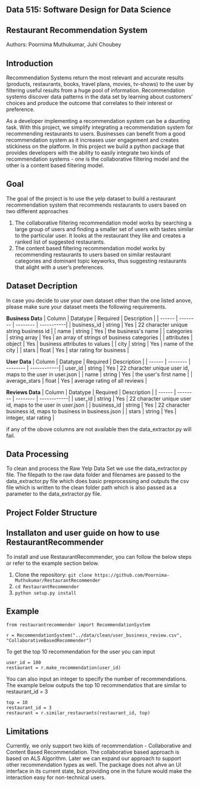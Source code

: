 ## Data 515: Software Design for Data Science

## Restaurant Recommendation System
Authors: Poornima Muthukumar, Juhi Choubey

## Introduction
Recommendation Systems return the most relevant and accurate results (products, restaurants, books, travel plans, movies, tv-shows) to the user by filtering useful results from a huge pool of information. Recommendation systems discover data patterns in the data set by learning about customers’ choices and produce the outcome that correlates to their interest or preference. 

As a developer implementing a recommendation system can be a daunting task. With this project, we simplify integrating a recommendation system for recommending restaurants to users. Businesses can benefit from a good recommendation system as it increases user engagement and creates stickiness on the platform. In this project we build a python package that provides developers with the ability to easily integrate two kinds of recommendation systems - one is the collaborative filtering model and the other is a content based filtering model. 

## Goal

The goal of the project is to use the yelp dataset to build a restaurant recommendation system that recommends restaurants to users based on two different approaches 

1. The collaborative filtering recommendation model works by searching a large group of users and finding a smaller set of users with tastes similar to the particular user. It looks at the restaurant they like and creates a ranked list of suggested restaurants. 
2. The content based filtering recommendation model works by recommending restaurants to users based on similar restaurant categories and dominant topic keyworks, thus suggesting restaurants that alight with a user’s preferences. 

## Dataset Decription
In case you decide to use your own dataset other than the one listed anove, please make sure your dataset meets the following requirements. 

**Business Dat**a
| Column | Datatype | Required | Description |
| ------ | -------- | -------- | -----------|
| business_id | string | Yes | 22 character unique string business id |
| name | string | Yes | the business's name |
| categories | string array | Yes | an array of strings of business categories |
| attributes | object | Yes | business attributes to values |
| city | string | Yes | name of the city |
| stars | float | Yes | star rating for business |

**User Data**
| Column | Datatype | Required | Description |
| ------ | -------- | -------- | ------------|
| user_id | string | Yes | 22 character unique user id, maps to the user in user.json | 
| name | string | Yes | the user's first name | 
| average_stars | float | Yes  | average rating of all reviews |


**Reviews Data**
| Column | Datatype | Required | Description |
| ------ | -------- | -------- | ------------|
| user_id | string | Yes | 22 character unique user id, maps to the user in user.json |
| business_id | string | Yes | 22 character business id, maps to business in business.json |
| stars | string | Yes | integer, star rating |

if any of the obove columns are not available then the data_extractor.py will fail.

## Data Processing
To clean and process the Raw Yelp Data Set we use the data_extractor.py file. The filepath to the raw data folder and filenames are passed to the data_extractor.py file which does basic preprocessing and outputs the csv file which is written to the clean folder path which is also passed as a parameter to the data_extractor.py file. 

## Project Folder Structure

## Installaton and user guide on how to use RestaurantRecommender
To install and use RestaurantRecommender, you can follow the below steps or refer to the example section below.

1. Clone the repository:
	```git clone https://github.com/Poornima-Muthukumar/RestaurantRecommender```
2. 
	```cd RestaurantRecommender```
3. 
	```python setup.py install```
  
## Example

   ```
   from restaurantrecommender import RecommendationSystem
   
   r = RecommendationSystem("../data/clean/user_business_review.csv", "CollaborativeBasedRecommender")
   
   ```
   To get the top 10 recommendation for the user you can input
   ```
   user_id = 100
   restaurant = r.make_recommendation(user_id)
   ```
   You can also input an integer to specify the number of recommendations. The example below outputs the top 10 recommendatios that are similar to restaurant_id = 3
   ```
   top = 10
   restaurant_id = 3
   restaurant = r.similar_restaurants(restaurant_id, top)
   ```

## Limitations

Currently, we only support two kids of recommendation - Collaborative and Content Based Recommendation. The collaborative based approach is based on ALS Algorithm. Later we can expand our approach to support other recommendation types as well. 
The package does not ahve an UI interface in its current state, but providing one in the future would make the interaction easy for non-technical users.

